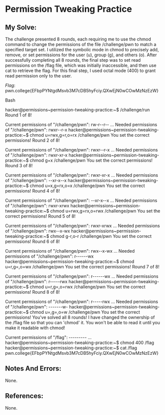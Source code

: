 # Permission Tweaking Practice

## My Solve:
The challenge presented 8 rounds, each requiring me to use the chmod command to change the permissions of the file /challenge/pwn to match a specified target set.
I utilized the symbolic mode in chmod to precisely add, remove, or set permissions for the user (u), group (g), and others (o).
After successfully completing all 8 rounds, the final step was to set read permissions on the /flag file, which was initially inaccessible, and then use cat to retrieve the flag.
For this final step, I used octal mode (400) to grant read permission only to the user.

*Flag*: pwn.college{EFbpPYNtgdMsvb3M7cDB5hyFciy.QXwEjN0wCOwMzNzEzW}

Bash

hacker@permissions\~permission-tweaking-practice:\~$ /challenge/run
Round 1 of 8!

Current permissions of "/challenge/pwn": rw-r--r--
...
Needed permissions of "/challenge/pwn": rwxr--r-x
hacker@permissions\~permission-tweaking-practice:\~$ chmod u=rwx,g=r,o=rx /challenge/pwn
You set the correct permissions!
Round 2 of 8!

Current permissions of "/challenge/pwn": rwxr--r-x
...
Needed permissions of "/challenge/pwn": rwxr-xr-x
hacker@permissions\~permission-tweaking-practice:\~$ chmod g+x /challenge/pwn
You set the correct permissions!
Round 3 of 8!

Current permissions of "/challenge/pwn": rwxr-xr-x
...
Needed permissions of "/challenge/pwn": --xr-x--x
hacker@permissions\~permission-tweaking-practice:\~$ chmod u=x,g=rx,o=x /challenge/pwn
You set the correct permissions!
Round 4 of 8!

Current permissions of "/challenge/pwn": --xr-x--x
...
Needed permissions of "/challenge/pwn": rwxr-xrwx
hacker@permissions\~permission-tweaking-practice:\~$ chmod u=rwx,g=rx,o=rwx /challenge/pwn
You set the correct permissions!
Round 5 of 8!

Current permissions of "/challenge/pwn": rwxr-xrwx
...
Needed permissions of "/challenge/pwn": rwx--x-wx
hacker@permissions\~permission-tweaking-practice:\~$ chmod g-r,o-r /challenge/pwn
You set the correct permissions!
Round 6 of 8!

Current permissions of "/challenge/pwn": rwx--x-wx
...
Needed permissions of "/challenge/pwn": r------wx
hacker@permissions\~permission-tweaking-practice:\~$ chmod u=r,g=,o=wx /challenge/pwn
You set the correct permissions!
Round 7 of 8!

Current permissions of "/challenge/pwn": r------wx
...
Needed permissions of "/challenge/pwn": r-----rwx
hacker@permissions\~permission-tweaking-practice:\~$ chmod u=r,g=,o=rwx /challenge/pwn
You set the correct permissions!
Round 8 of 8!

Current permissions of "/challenge/pwn": r-----rwx
...
Needed permissions of "/challenge/pwn": -------w-
hacker@permissions\~permission-tweaking-practice:\~$ chmod u=,g=,o=w /challenge/pwn
You set the correct permissions!
You've solved all 8 rounds! I have changed the ownership
of the /flag file so that you can 'chmod' it. You won't be able to read
it until you make it readable with chmod!

Current permissions of "/flag": ---------
...
hacker@permissions\~permission-tweaking-practice:\~$ chmod 400 /flag
hacker@permissions\~permission-tweaking-practice:\~$ cat /flag
pwn.college{EFbpPYNtgdMsvb3M7cDB5hyFciy.QXwEjN0wCOwMzNzEzW}

## Notes And Errors:
None.

## References:
None.
